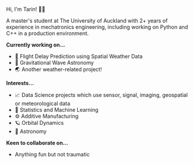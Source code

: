 Hi, I'm Tarin! :man_astronaut:

A master's student at The University of Auckland with 2+ years of experience in mechatronics engineering, including working on Python and C++ in a production environment.

**Currently working on...**
- :flight_departure: Flight Delay Prediction using Spatial Weather Data
- :milky_way: Gravitational Wave Astronomy
- :earth_asia: Another weather-related project!

**Interests...**
- :chart_with_upwards_trend: Data Science projects which use sensor, signal, imaging, geospatial or meteorological data
- :brain: Statistics and Machine Learning
- :gear: Additive Manufacturing
- :ringed_planet: Orbital Dynamics
- :telescope: Astronomy

**Keen to collaborate on...**
- Anything fun but not traumatic
